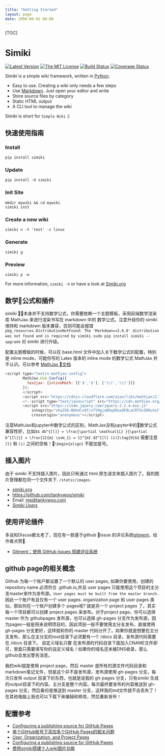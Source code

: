 ```yaml
---
title: "Getting Started"
layout: page
date: 2099-06-02 00:00
---
```


[TOC]

# Simiki #

[![Latest Version](http://img.shields.io/pypi/v/simiki.svg)](https://pypi.python.org/pypi/simiki)
[![The MIT License](http://img.shields.io/badge/license-MIT-yellow.svg)](https://github.com/tankywoo/simiki/blob/master/LICENSE)
[![Build Status](https://travis-ci.org/tankywoo/simiki.svg)](https://travis-ci.org/tankywoo/simiki)
[![Coverage Status](https://img.shields.io/coveralls/tankywoo/simiki.svg)](https://coveralls.io/r/tankywoo/simiki)

Simiki is a simple wiki framework, written in [Python](https://www.python.org/).

* Easy to use. Creating a wiki only needs a few steps
* Use [Markdown](http://daringfireball.net/projects/markdown/). Just open your editor and write
* Store source files by category
* Static HTML output
* A CLI tool to manage the wiki

Simiki is short for `Simple Wiki` :)

## 快速使用指南 ##

### Install ###

	pip install simiki

### Update ###

	pip install -U simiki

### Init Site ###

	mkdir mywiki && cd mywiki
	simiki init

### Create a new wiki ###

	simiki n -t 'test' -c linux

### Generate ###

	simiki g

### Preview ###

	simiki p -w

For more information, `simiki -h` or have a look at [Simiki.org](http://simiki.org)

## 数学公式和插件 ##
simiki 本身并不支持数学公式，你需要依赖一个主题模板，采用前端数学渲染库 MathJax 来进行渲染书写在 markdown 中的 数学公式。注意升级你的 simiki 保持和 markdown 版本兼容，否则可能会报错 `pkg_resources.DistributionNotFound: The 'Markdown==2.6.8' distribution was not found and is required by simiki`. `sudo pip install simiki --upgrade` 对 simiki 进行升级。

配置主题模板的时候，可以在 base.html 文件中加入关于数学公式的配置，特别是 inline mode，可能你写的 Latex 版本的 inline mode 的数学公式 MathJax 并不认识。可以参考 [MathJax 文档](http://docs.mathjax.org/en/latest/options/preprocessors/tex2jax.html)
```js
<script type="text/x-mathjax-config">
        MathJax.Hub.Config({
          tex2jax: {inlineMath: [['$','$'], ['\\(','\\)']]}
        });
        </script>
        <script src='https://cdnjs.cloudflare.com/ajax/libs/mathjax/2.7.2/MathJax.js?config=TeX-MML-AM_CHTML'></script>
        <!--script type="text/javascript" src="https://cdn.mathjax.org/mathjax/latest/MathJax.js?config=TeX-AMS-MML_HTMLorMML"></script!-->
        <script src="https://code.jquery.com/jquery-2.2.4.min.js"
            integrity="sha256-BbhdlvQf/xTY9gja0Dq3HiwQF8LaCRTXxZKRutelT44="
            crossorigin="anonymous"></script>

```
注意MathJax和jupyter中数学公式的区别，MathJax没有jupyter中的数学公式兼容性好，比如`$$ db^{[l]} = \frac{\partial \mathcal{L} }{\partial b^{[l]}} = \frac{1}{m} \sum_{i = 1}^{m} dZ^{[l] (i)}\tag{9}$$` 需要注意 `[l]` 和 `(i)` 之间的空格！`\begin{align}` 不能加星号。

## 插入图片 ##
由于 simiki 不支持插入图片，因此只有通过 html 原生语言来插入图片了。我的图片管理都在同一个文件夹下. `/static/images`.


* [simiki.org](http://simiki.org)
* <https://github.com/tankywoo/simiki>
* Email: <me@tankywoo.com>
* [Simiki Users](https://github.com/tankywoo/simiki/wiki/Simiki-Users)

## 使用评论插件 ##
多说和Discus都太老了，现在有一款基于github issue 的评论系统[gitment](https://github.com/imsun/gitment)，给作者点赞.
- [Gitment：使用 GitHub Issues 搭建评论系统](https://imsun.net/posts/gitment-introduction/)

## github page的相关概念 ##
Github 为每一个账户都设置了一个默认的 user pages, 如果你要使用，创建的 repository name 必须符合 <username>.github.io,并且 user pages 只能使用这个项目的主分支master来作为发布源。`User pages must be built from the master branch.`
因此一个账户有且仅有一个 user pages. organization page 和 user pages 类似。那如何在一个账户创建多个 pages呢? 就是另一个 project pages 了。其实每一个项目都可以创建 project pages 来发布。对于project page，你可以选择 master 作为 githubpages 发布源，也可以选择 gh-pages 分支作为发布源，因为pages一般是用来说明项目的，因此项目一般不要使用主分支发布，直接使用 gh-pages 分支更好，这样就和你的 master 代码分开了。如果你就是想要在主分支发布，那么在主分支的root目录下必须要有一个 /docs 目录，发布源代码需要在 /docs 目录下。 自定义域名只要 在发布源的代码目录下面加入CNAME文件即可，里面只需要填写你的自定义域名！如果你的域名还未被DNS收录，那么github会发出警告消息。

我的wiki就是使用 project page，然后 master 是所有的源文件代码目录和markdown笔记文件，但是这个并不是发布源，发布源使用 gh-pages 分支，每次只发布 output 目录下的东西，也就是说我的 gh-pages 分支，只有simiki 生成的output目录下的内容。主分支是整个内容。每次最终要发布的内容推送到 gh-pages 分支，然后备份是推送到 master 分支，这样我的md文件就不会丢失了！在其他电脑上我也可以下载下来编辑和修改，然后重新发布！
## 配置参考 ##
 - [Configuring a publishing source for GitHub Pages](https://help.github.com/articles/configuring-a-publishing-source-for-github-pages/)
 - [单个GitHub帐号下添加多个GitHub Pages的相关问题](http://chitanda.me/2015/11/03/multiple-git-pages-in-one-github-account/)
 - [User, Organization, and Project Pages](https://help.github.com/articles/user-organization-and-project-pages/)
 - [Configuring a publishing source for GitHub Pages](https://help.github.com/articles/configuring-a-publishing-source-for-github-pages/)
 - [使用simiki搭建个人wiki图片功能](https://www.dadclab.com/archives/6510.jiecao)
